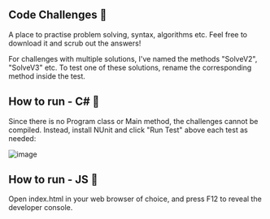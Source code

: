 ## Code Challenges 🎯

A place to practise problem solving, syntax, algorithms etc. Feel free to download it and scrub out the answers!

For challenges with multiple solutions, I've named the methods "SolveV2", "SolveV3" etc. To test one of these solutions, rename the corresponding method inside the test.

## How to run - C# 🏃

Since there is no Program class or Main method, the challenges cannot be compiled. Instead, install NUnit and click "Run Test" above each test as needed:

![image](https://user-images.githubusercontent.com/67283034/163736872-3dcaa62f-cf3f-4b60-be90-07c5d34836cc.png)

## How to run - JS 🏃

Open index.html in your web browser of choice, and press F12 to reveal the developer console.